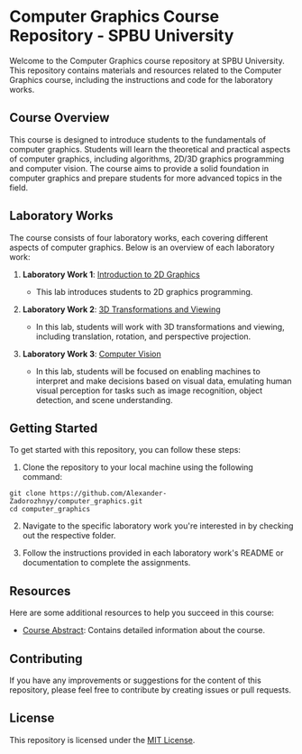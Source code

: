 # Computer Graphics Course Repository - SPBU University

Welcome to the Computer Graphics course repository at SPBU University. This repository contains materials and resources related to the Computer Graphics course, including the instructions and code for the laboratory works.

## Course Overview

This course is designed to introduce students to the fundamentals of computer graphics. Students will learn the theoretical and practical aspects of computer graphics, including algorithms, 2D/3D graphics programming and computer vision. The course aims to provide a solid foundation in computer graphics and prepare students for more advanced topics in the field.

## Laboratory Works

The course consists of four laboratory works, each covering different aspects of computer graphics. Below is an overview of each laboratory work:

1. **Laboratory Work 1**: [Introduction to 2D Graphics](src/laboratory_worк_1)
   - This lab introduces students to 2D graphics programming.

2. **Laboratory Work 2**: [3D Transformations and Viewing](src/laboratory_worк_2/Unity-Throw-Ball)
   - In this lab, students will work with 3D transformations and viewing, including translation, rotation, and perspective projection.

3. **Laboratory Work 3**: [Computer Vision](src/laboratory_worк_3)
   - In this lab, students will be focused on enabling machines to interpret and make decisions based on visual data, emulating human visual perception for tasks such as image recognition, object detection, and scene understanding.

## Getting Started

To get started with this repository, you can follow these steps:

1. Clone the repository to your local machine using the following command:
```shell
git clone https://github.com/Alexander-Zadorozhnyy/computer_graphics.git
cd computer_graphics
```

2. Navigate to the specific laboratory work you're interested in by checking out the respective folder.

3. Follow the instructions provided in each laboratory work's README or documentation to complete the assignments.

## Resources

Here are some additional resources to help you succeed in this course:

- [Course Abstract](undefined): Contains detailed information about the course.

## Contributing

If you have any improvements or suggestions for the content of this repository, please feel free to contribute by creating issues or pull requests.

## License

This repository is licensed under the [MIT License](LICENSE).
